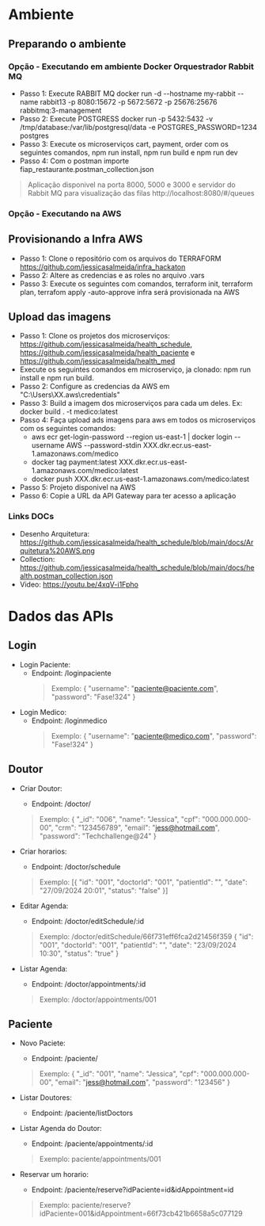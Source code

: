 # Ambiente

## Preparando o ambiente

### Opção - Executando em ambiente Docker Orquestrador Rabbit MQ
- Passo 1: Execute RABBIT MQ docker run -d --hostname my-rabbit --name rabbit13 -p 8080:15672 -p 5672:5672 -p 25676:25676 rabbitmq:3-management
- Passo 2: Execute POSTGRESS docker run -p 5432:5432 -v /tmp/database:/var/lib/postgresql/data -e POSTGRES_PASSWORD=1234 postgres
- Passo 3: Execute os microserviços cart, payment, order com os seguintes comandos, npm run install, npm run build e npm run dev
- Passo 4: Com o postman importe fiap_restaurante.postman_collection.json
> Aplicação disponivel na porta 8000, 5000 e 3000 e servidor do Rabbit MQ para visualização das filas http://localhost:8080/#/queues

### Opção - Executando na AWS
## Provisionando a Infra AWS
- Passo 1: Clone o repositório com os arquivos do TERRAFORM https://github.com/jessicasalmeida/infra_hackaton
- Passo 2: Altere as credencias e as roles no arquivo .vars
- Passo 3: Execute os seguintes com comandos, terraform init, terraform plan, terrafom apply -auto-approve infra será provisionada na AWS
## Upload das imagens
- Passo 1: Clone os projetos dos microserviços: https://github.com/jessicasalmeida/health_schedule, https://github.com/jessicasalmeida/health_paciente e https://github.com/jessicasalmeida/health_med
- Execute os seguintes comandos em microserviço, ja clonado: npm run install e npm run build.
- Passo 2: Configure as credencias da AWS em "C:\Users\XX\.aws\credentials"
- Passo 3: Build a imagem dos microserviços para cada um deles. Ex: docker build . -t medico:latest
- Passo 4: Faça upload ads imagens para aws em todos os microserviços com os seguintes comandos:
  - aws ecr get-login-password --region us-east-1 | docker login --username AWS --password-stdin XXX.dkr.ecr.us-east-1.amazonaws.com/medico
  - docker tag payment:latest XXX.dkr.ecr.us-east-1.amazonaws.com/medico:latest
  - docker push XXX.dkr.ecr.us-east-1.amazonaws.com/medico:latest
- Passo 5: Projeto disponivel na AWS
- Passo 6: Copie a URL da API Gateway para ter acesso a aplicação

### Links DOCs
- Desenho Arquitetura: https://github.com/jessicasalmeida/health_schedule/blob/main/docs/Arquitetura%20AWS.png
- Collection: https://github.com/jessicasalmeida/health_schedule/blob/main/docs/health.postman_collection.json
- Video: https://youtu.be/4xqV-i1Fpho

# Dados das APIs

## Login

- Login Paciente: 
   - Endpoint: /loginpaciente
     > Exemplo:
     {
       "username": "paciente@paciente.com",
       "password": "Fase!324"
      }
- Login Medico: 
   - Endpoint: /loginmedico
     > Exemplo:
     {
       "username": "paciente@medico.com",
       "password": "Fase!324"
      }
     
## Doutor

- Criar Doutor: 
   - Endpoint: /doctor/
    > Exemplo:
     {
        "_id": "006",
        "name": "Jessica",
        "cpf": "000.000.000-00",
        "crm": "123456789",
        "email": "jess@hotmail.com",
        "password": "Techchallenge@24"
      }

- Criar horarios: 
   - Endpoint: /doctor/schedule
   > Exemplo:
      [{
        "id": "001",
        "doctorId": "001",
        "patientId": "",
        "date": "27/09/2024 20:01",
        "status": "false"
      }]

- Editar Agenda: 
   - Endpoint: /doctor/editSchedule/:id
   > Exemplo: /doctor/editSchedule/66f731eff6fca2d21456f359
     {
        "id": "001",
        "doctorId": "001",
        "patientId": "",
        "date": "23/09/2024 10:30",
        "status": "true"
      }
   
- Listar Agenda: 
   - Endpoint: /doctor/appointments/:id
   > Exemplo: /doctor/appointments/001
## Paciente
- Novo Paciete: 
   - Endpoint: /paciente/
   > Exemplo:
   {
        "_id": "001",
        "name": "Jessica",
        "cpf": "000.000.000-00",
        "email": "jess@hotmail.com",
        "password": "123456"
   }

- Listar Doutores: 
   - Endpoint: /paciente/listDoctors

- Listar Agenda do Doutor: 
   - Endpoint: /paciente/appointments/:id
   >Exemplo:
   paciente/appointments/001

- Reservar um horario: 
   - Endpoint: /paciente/reserve?idPaciente=id&idAppointment=id
   > Exemplo:
    paciente/reserve?idPaciente=001&idAppointment=66f73cb421b6658a5c077129
